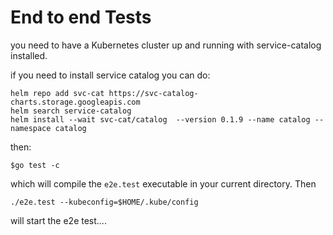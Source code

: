 # End to end Tests

you need to have a Kubernetes cluster up and running with service-catalog installed.

if you need to install service catalog you can do:

```shell
helm repo add svc-cat https://svc-catalog-charts.storage.googleapis.com
helm search service-catalog
helm install --wait svc-cat/catalog  --version 0.1.9 --name catalog --namespace catalog
```

then:

```shell
$go test -c
```

which will compile the `e2e.test` executable in your current directory. Then

```shell
./e2e.test --kubeconfig=$HOME/.kube/config

```

will start the e2e test....
